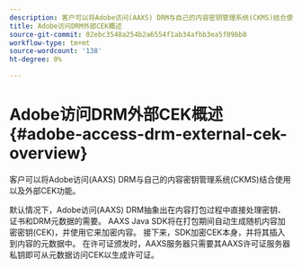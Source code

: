 ```yaml
---
description: 客户可以将Adobe访问(AAXS) DRM与自己的内容密钥管理系统(CKMS)结合使用以及外部CEK功能。
title: Adobe访问DRM外部CEK概述
source-git-commit: 02ebc3548a254b2a6554f1ab34afbb3ea5f09bb8
workflow-type: tm+mt
source-wordcount: '138'
ht-degree: 0%

---
```


# Adobe访问DRM外部CEK概述 {#adobe-access-drm-external-cek-overview}

客户可以将Adobe访问(AAXS) DRM与自己的内容密钥管理系统(CKMS)结合使用以及外部CEK功能。

默认情况下，Adobe访问(AAXS) DRM抽象出在内容打包过程中直接处理密钥、证书和DRM元数据的需要。 AAXS Java SDK将在打包期间自动生成随机内容加密密钥(CEK)，并使用它来加密内容。 接下来，SDK加密CEK本身，并将其插入到内容的元数据中。 在许可证颁发时，AAXS服务器只需要其AAXS许可证服务器私钥即可从元数据访问CEK以生成许可证。
